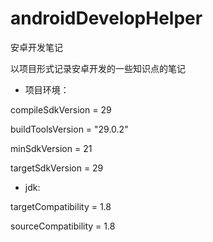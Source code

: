 # androidDevelopHelper
安卓开发笔记

以项目形式记录安卓开发的一些知识点的笔记

- 项目环境：

compileSdkVersion = 29

buildToolsVersion = "29.0.2"

minSdkVersion = 21

targetSdkVersion = 29


- jdk:

targetCompatibility = 1.8 

sourceCompatibility = 1.8
